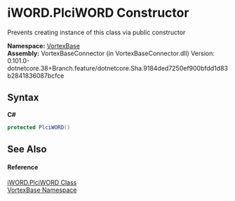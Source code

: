 # iWORD.PlciWORD Constructor 
 

Prevents creating instance of this class via public constructor

**Namespace:**&nbsp;<a href="N_VortexBase.md">VortexBase</a><br />**Assembly:**&nbsp;VortexBaseConnector (in VortexBaseConnector.dll) Version: 0.101.0-dotnetcore.38+Branch.feature/dotnetcore.Sha.9184ded7250ef900bfdd1d83b2841836087bcfce

## Syntax

**C#**<br />
``` C#
protected PlciWORD()
```


## See Also


#### Reference
<a href="T_VortexBase_iWORD_PlciWORD.md">iWORD.PlciWORD Class</a><br /><a href="N_VortexBase.md">VortexBase Namespace</a><br />